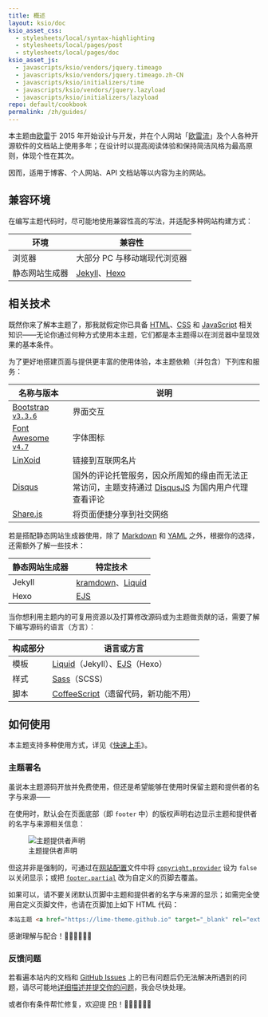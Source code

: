 ```yaml
---
title: 概述
layout: ksio/doc
ksio_asset_css:
  - stylesheets/local/syntax-highlighting
  - stylesheets/local/pages/post
  - stylesheets/local/pages/doc
ksio_asset_js:
  - javascripts/ksio/vendors/jquery.timeago
  - javascripts/ksio/vendors/jquery.timeago.zh-CN
  - javascripts/ksio/initializers/time
  - javascripts/ksio/vendors/jquery.lazyload
  - javascripts/ksio/initializers/lazyload
repo: default/cookbook
permalink: /zh/guides/
---
```


本主题由[欧雷](https://linxoid.com/ourai/)于 2015 年开始设计与开发，并在个人网站「[欧雷流](https://ourai.ws/)」及个人各种开源软件的文档站上使用多年；在设计时以提高阅读体验和保持简洁风格为最高原则，体现个性在其次。

因而，适用于博客、个人网站、API 文档站等以内容为主的网站。

## 兼容环境

在编写主题代码时，尽可能地使用兼容性高的写法，并适配多种网站构建方式：

| 环境 | 兼容性 |
| --- | --- |
| 浏览器 | 大部分 PC 与移动端现代浏览器 |
| 静态网站生成器 | [Jekyll](https://jekyllrb.com/)、[Hexo](https://hexo.io/) |

## 相关技术

既然你来了解本主题了，那我就假定你已具备 [HTML](https://developer.mozilla.org/en-US/docs/Web/HTML)、[CSS](https://developer.mozilla.org/en-US/docs/Web/CSS) 和 [JavaScript](https://developer.mozilla.org/en-US/docs/Web/JavaScript) 相关知识——无论你通过何种方式使用本主题，它们都是本主题得以在浏览器中呈现效果的基本条件。

为了更好地搭建页面与提供更丰富的使用体验，本主题依赖（并包含）下列库和服务：

| 名称与版本 | 说明 |
| --- | --- |
| [Bootstrap `v3.3.6`](https://getbootstrap.com/docs/3.3/) | 界面交互 |
| [Font Awesome `v4.7`](https://fontawesome.com/v4/icons/) | 字体图标 |
| [LinXoid](https://linxoid.com/) | 链接到互联网名片 |
| [Disqus](https://disqus.com/) | 国外的评论托管服务，因众所周知的缘由而无法正常访问，主题支持通过 [DisqusJS](https://disqusjs.skk.moe/) 为国内用户代理查看评论 |
| [Share.js](https://github.com/overtrue/share.js) | 将页面便捷分享到社交网络 |

若是搭配静态网站生成器使用，除了 [Markdown](https://www.markdownguide.org/) 和 [YAML](https://yaml.org/) 之外，根据你的选择，还需额外了解一些技术：

| 静态网站生成器 | 特定技术 |
| --- | --- |
| Jekyll | [kramdown](https://kramdown.gettalong.org/)、[Liquid](https://shopify.dev/docs/api/liquid) |
| Hexo | [EJS](https://ejs.co/) |

当你想利用主题内的可复用资源以及打算修改源码或为主题做贡献的话，需要了解下编写源码的语言（方言）：

| 构成部分 | 语言或方言 |
| --- | --- |
| 模板 | [Liquid](https://shopify.dev/docs/api/liquid)（Jekyll）、[EJS](https://ejs.co/)（Hexo） |
| 样式 | [Sass](https://sass-lang.com/)（SCSS） |
| 脚本 | [CoffeeScript](https://coffeescript.org/)（遗留代码，新功能不用） |

## 如何使用

本主题支持多种使用方式，详见《[快速上手](/zh/guides/getting-started/)》。

### 主题署名

虽说本主题源码开放并免费使用，但还是希望能够在使用时保留主题和提供者的名字与来源——

在使用时，默认会在页面底部（即 `footer` 中）的版权声明右边显示主题和提供者的名字与来源相关信息：

<figure>
  <img src="/zh/guides/theme-provider.jpg" alt="主题提供者声明">
  <figcaption>主题提供者声明</figcaption>
</figure>

但这并非是强制的，可通过在[网站配置](/zh/apis/site-config/)文件中将 [`copyright.provider`](/zh/apis/site-config/#copyright) 设为 `false` 以关闭显示；或把 [`footer.partial`](/zh/apis/site-config/#footer) 改为自定义的页脚去覆盖。

如果可以，请不要关闭默认页脚中主题和提供者的名字与来源的显示；如需完全使用自定义页脚文件，也请在页脚加上如下 HTML 代码：

```html
本站主题 <a href="https://lime-theme.github.io" target="_blank" rel="external nofollow">Lime</a> 由 <a href="https://linxoid.com/ourai" target="_blank" rel="external nofollow">欧雷</a> 提供
```

感谢理解与配合！🙏🏼🙏🏼🙏🏼

### 反馈问题

若看遍本站内的文档和 [GitHub Issues](https://github.com/lime-theme/lime/issues) 上的已有问题后仍无法解决所遇到的问题，请尽可能地[详细描述并提交你的问题](https://github.com/lime-theme/lime/issues/new/choose)，我会尽快处理。

或者你有条件帮忙修复，欢迎提 [PR](https://github.com/lime-theme/lime/pulls)！👏🏼👏🏼👏🏼
